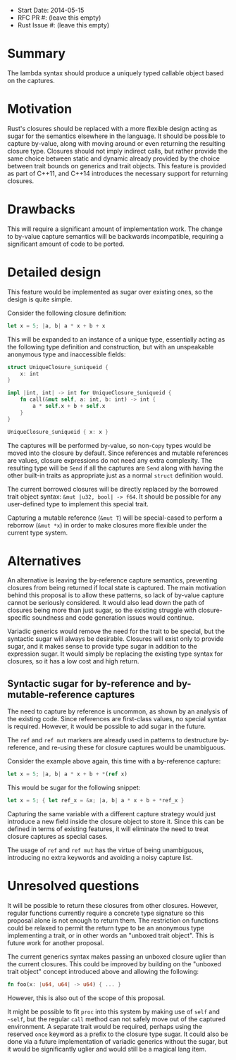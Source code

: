 - Start Date: 2014-05-15
- RFC PR #: (leave this empty)
- Rust Issue #: (leave this empty)

# Summary

The lambda syntax should produce a uniquely typed callable object based on the captures.

# Motivation

Rust's closures should be replaced with a more flexible design acting as sugar for the semantics
elsewhere in the language. It should be possible to capture by-value, along with moving around or
even returning the resulting closure type. Closures should not imply indirect calls, but rather
provide the same choice between static and dynamic already provided by the choice between trait
bounds on generics and trait objects. This feature is provided as part of C++11, and C++14
introduces the necessary support for returning closures.

# Drawbacks

This will require a significant amount of implementation work. The change to by-value capture
semantics will be backwards incompatible, requiring a significant amount of code to be ported.

# Detailed design

This feature would be implemented as sugar over existing ones, so the design is quite simple.

Consider the following closure definition:

```rust
let x = 5; |a, b| a * x + b + x
```

This will be expanded to an instance of a unique type, essentially acting as the following type
definition and construction, but with an unspeakable anonymous type and inaccessible fields:

```rust
struct UniqueClosure_$uniqueid {
    x: int
}

impl |int, int| -> int for UniqueClosure_$uniqueid {
    fn call(&mut self, a: int, b: int) -> int {
        a * self.x + b + self.x
    }
}

UniqueClosure_$uniqueid { x: x }
```

The captures will be performed by-value, so non-`Copy` types would be moved into the closure by
default. Since references and mutable references are values, closure expressions do not need any
extra complexity. The resulting type will be `Send` if all the captures are `Send` along with having
the other built-in traits as appropriate just as a normal `struct` definition would.

The current borrowed closures will be directly replaced by the borrowed trait object syntax: `&mut
|u32, bool| -> f64`. It should be possible for any user-defined type to implement this special
trait.

Capturing a mutable reference (`&mut T`) will be special-cased to perform a reborrow (`&mut *x`) in
order to make closures more flexible under the current type system.

# Alternatives

An alternative is leaving the by-reference capture semantics, preventing closures from being
returned if local state is captured. The main motivation behind this proposal is to allow these
patterns, so lack of by-value capture cannot be seriously considered. It would also lead down the
path of closures being more than just sugar, so the existing struggle with closure-specific
soundness and code generation issues would continue.

Variadic generics would remove the need for the trait to be special, but the syntactic sugar will
always be desirable. Closures will exist only to provide sugar, and it makes sense to provide type
sugar in addition to the expression sugar. It would simply be replacing the existing type syntax for
closures, so it has a low cost and high return.

## Syntactic sugar for by-reference and by-mutable-reference captures

The need to capture by reference is uncommon, as shown by an analysis of the existing code. Since
references are first-class values, no special syntax is required. However, it would be possible to
add sugar in the future.

The `ref` and `ref mut` markers are already used in patterns to destructure by-reference, and
re-using these for closure captures would be unambiguous.

Consider the example above again, this time with a by-reference capture:

```rust
let x = 5; |a, b| a * x + b + *(ref x)
```

This would be sugar for the following snippet:

```rust
let x = 5; { let ref_x = &x; |a, b| a * x + b + *ref_x }
```

Capturing the same variable with a different capture strategy would just introduce a new field
inside the closure object to store it. Since this can be defined in terms of existing features, it
will eliminate the need to treat closure captures as special cases.

The usage of `ref` and `ref mut` has the virtue of being unambiguous, introducing no extra keywords
and avoiding a noisy capture list.

# Unresolved questions

It will be possible to return these closures from other closures. However, regular functions
currently require a concrete type signature so this proposal alone is not enough to return them. The
restriction on functions could be relaxed to permit the return type to be an anonymous type
implementing a trait, or in other words an "unboxed trait object". This is future work for another
proposal.

The current generics syntax makes passing an unboxed closure uglier than the current closures. This
could be improved by building on the "unboxed trait object" concept introduced above and allowing
the following:

```rust
fn foo(x: |u64, u64| -> u64) { ... }
```

However, this is also out of the scope of this proposal.

It might be possible to fit `proc` into this system by making use of `self` and `~self`, but the
regular `call` method can not safely move out of the captured environment. A separate trait would be
required, perhaps using the reserved `once` keyword as a prefix to the closure type sugar. It could
also be done via a future implementation of variadic generics without the sugar, but it would be
significantly uglier and would still be a magical lang item.
